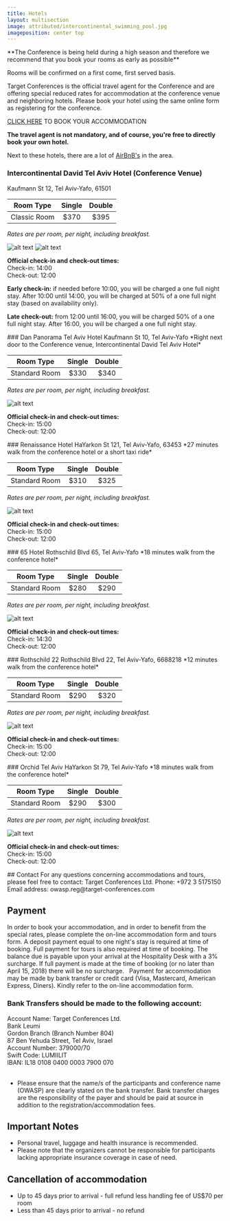 ```yaml
---
title: Hotels
layout: multisection
image: attributed/intercontinental_swimming_pool.jpg
imageposition: center top
---
```


<section>
**The Conference is being held during a high season and therefore we
recommend that you book your rooms as early as possible** 

Rooms will be confirmed on a first come, first served basis.

</section>
<section markdown="1">

Target Conferences is the official travel agent for the Conference and are offering special reduced rates for accommodation at the conference venue and neighboring hotels. Please book your hotel using the same online form as registering for the conference.

[CLICK HERE](https://knasim.herokuapp.com/owasp2019/register) TO BOOK YOUR ACCOMMODATION

**The travel agent is not mandatory, and of course, you're free to directly book your own hotel.**

Next to these hotels, there are a lot of [AirBnB's](https://www.airbnb.com) in the area.

### Intercontinental David Tel Aviv Hotel (Conference Venue)
Kaufmann St 12, Tel Aviv-Yafo, 61501

|   Room Type   | Single | Double |
|---------------|:------:|:------:|
| Classic Room  |  $370  |  $395  |

*Rates are per room, per night, including breakfast.*

![alt text](../assets/images/hotels/Intercontinental_David_Tel_Aviv_1.jpg "Intercontinental David Tel Aviv Hotel")
![alt text](../assets/images/hotels/Intercontinental_David_Tel_Aviv_2.jpg "Intercontinental David Tel Aviv Hotel")

**Official check-in and check-out times:**  
Check-in: 14:00  
Check-out: 12:00

**Early check-in:** if needed before 10:00, you will be charged a one full night stay. After 10:00 until 14:00, you will be charged at 50% of a one full night stay (based on availability only).

**Late check-out:** from 12:00 until 16:00, you will be charged 50% of a one full night stay. After 16:00, you will be charged a one full night stay.

</section>
<section markdown="1">
### Dan Panorama Tel Aviv Hotel
Kaufmann St 10, Tel Aviv-Yafo
*Right next door to the Conference venue, Intercontinental David Tel Aviv Hotel*

|   Room Type   | Single | Double |
|---------------|:------:|:------:|
| Standard Room |  $330  |  $340  |

*Rates are per room, per night, including breakfast.*

![alt text](../assets/images/hotels/Dan_Panorama_TLV_1.jpg "Dan Panorama Tel Aviv Hotel")

**Official check-in and check-out times:**  
Check-in: 15:00  
Check-out: 12:00

</section>
<section markdown="1">
### Renaissance Hotel
HaYarkon St 121, Tel Aviv-Yafo, 63453
*27 minutes walk from the conference hotel or a short taxi ride*

|   Room Type   | Single | Double |
|---------------|:------:|:------:|
| Standard Room |  $310  |  $325  |

*Rates are per room, per night, including breakfast.*

![alt text](../assets/images/hotels/Renaissance_Hotel_1.jpg "Renaissance Hotel")

**Official check-in and check-out times:**  
Check-in: 15:00  
Check-out: 12:00

</section>
<section markdown="1">
### 65 Hotel
Rothschild Blvd 65, Tel Aviv-Yafo
*18 minutes walk from the conference hotel*

|   Room Type   | Single | Double |
|---------------|:------:|:------:|
| Standard Room |  $280  |  $290  |

*Rates are per room, per night, including breakfast.*

![alt text](../assets/images/hotels/65_Hotel_1.jpg "65 Hotel")

**Official check-in and check-out times:**  
Check-in: 14:30  
Check-out: 12:00

</section>
<section markdown="1">
### Rothschild 22
Rothschild Blvd 22, Tel Aviv-Yafo, 6688218
*12 minutes walk from the conference hotel*

|   Room Type   | Single | Double |
|---------------|:------:|:------:|
| Standard Room |  $290  |  $320  |

*Rates are per room, per night, including breakfast.*

![alt text](../assets/images/hotels/Rothschild_22_1.jpg "Rothschild 22")

**Official check-in and check-out times:**  
Check-in: 15:00  
Check-out: 12:00

</section>
<section markdown="1">
### Orchid Tel Aviv
HaYarkon St 79, Tel Aviv-Yafo
*18 minutes walk from the conference hotel*

|   Room Type   | Single | Double |
|---------------|:------:|:------:|
| Standard Room |  $290  |  $300  |

*Rates are per room, per night, including breakfast.*

![alt text](../assets/images/hotels/Orchid_Tel_Aviv_1.jpg "Orchid Tel Aviv")

**Official check-in and check-out times:**  
Check-in: 15:00  
Check-out: 12:00

</section>
<section class="inverse" markdown="1">
## Contact
For any questions concerning accommodations and tours, please feel free to contact:  
Target Conferences Ltd.  
Phone:  +972 3 5175150  
Email address: owasp.reg@target-conferences.com

## Payment

In order to book your accommodation, and in order to benefit from the special
rates, please complete the on-line accommodation form and tours form. A
deposit payment equal to one night's stay is required at time of booking. Full
payment for tours is also required at time of booking. The balance due is payable
upon your arrival at the Hospitality Desk with a 3% surcharge. If full payment is
made at the time of booking (or no later than April 15, 2018) there will be no
surcharge.
 
Payment for accommodation may be made by bank transfer or credit card (Visa,
Mastercard, American Express, Diners). Kindly refer to the on-line
accommodation form.

### Bank Transfers should be made to the following account:

Account Name: Target Conferences Ltd.  
Bank Leumi  
Gordon Branch (Branch Number 804)  
87 Ben Yehuda Street, Tel Aviv, Israel  
Account Number: 379000/70  
Swift Code: LUMIILIT  
IBAN: IL18 0108 0400 0003 7900 070  
​
* Please ensure that the name/s of the participants and conference name
(OWASP) are clearly stated on the bank transfer. Bank transfer charges are the
responsibility of the payer and should be paid at source in addition to the
registration/accommodation fees.
​

## Important Notes
* Personal travel, luggage and health insurance is recommended.
* Please note that the organizers cannot be responsible for participants lacking
appropriate insurance coverage in case of need.

## Cancellation of accommodation

* Up to 45 days prior to arrival - full refund less handling fee of US$70 per room
* Less than 45 days prior to arrival - no refund

</section>
